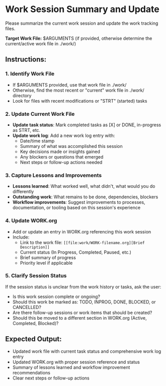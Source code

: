 # Work Session Summary and Update

Please summarize the current work session and update the work tracking files.

**Target Work File:** $ARGUMENTS (if provided, otherwise determine the current/active work file in ./work/)

## Instructions:

### 1. Identify Work File
- If $ARGUMENTS provided, use that work file in ./work/
- Otherwise, find the most recent or "current" work file in ./work/ directory
- Look for files with recent modifications or "STRT" (started) tasks

### 2. Update Current Work File
- **Update task status**: Mark completed tasks as [X] or DONE, in-progress as STRT, etc.
- **Update work log**: Add a new work log entry with:
  - Date/time stamp
  - Summary of what was accomplished this session
  - Key decisions made or insights gained
  - Any blockers or questions that emerged
  - Next steps or follow-up actions needed

### 3. Capture Lessons and Improvements
- **Lessons learned**: What worked well, what didn't, what would you do differently
- **Outstanding work**: What remains to be done, dependencies, blockers
- **Workflow improvements**: Suggest improvements to processes, documentation, or tooling based on this session's experience

### 4. Update WORK.org
- Add or update an entry in WORK.org referencing this work session
- Include:
  - Link to the work file: `[[file:work/WORK-filename.org][Brief Description]]`
  - Current status (In Progress, Completed, Paused, etc.)
  - Brief summary of progress
  - Priority level if applicable

### 5. Clarify Session Status
If the session status is unclear from the work history or tasks, ask the user:
- Is this work session complete or ongoing?
- Should this work be marked as: TODO, INPROG, DONE, BLOCKED, or CANCELLED?
- Are there follow-up sessions or work items that should be created?
- Should this be moved to a different section in WORK.org (Active, Completed, Blocked)?

## Expected Output:
- Updated work file with current task status and comprehensive work log entry
- Updated WORK.org with proper session reference and status
- Summary of lessons learned and workflow improvement recommendations
- Clear next steps or follow-up actions